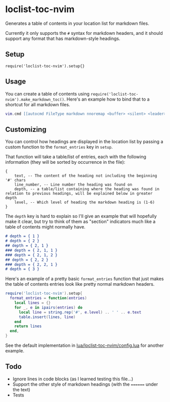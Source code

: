 # loclist-toc-nvim

Generates a table of contents in your location list for markdown files.

Currently it only supports the `#` syntax for markdown headers, and it should support any format that has markdown-style headings.

## Setup

`require('loclist-toc-nvim').setup{}`

## Usage

 You can create a table of contents using `require('loclist-toc-nvim').make_markdown_toc()`. Here's an example how to bind that to a shortcut for all markdown files.

```lua
vim.cmd [[autocmd FileType markdown nnoremap <buffer> <silent> <leader>tt :lua require('loclist-toc-nvim').make_markdown_toc()<cr>]]
```

## Customizing

You can control how headings are displayed in the location list by passing a custom function to the `format_entries` key in `setup`.

That function will take a table/list of entries, each with the following information (they will be sorted by occurrence in the file):

```
{
	text, -- The content of the heading not including the beginning '#' chars
	line_number, -- Line number the heading was found on
	depth, -- a table/list containing where the heading was found in relation to previous headings, will be explained below in greater depth
	level, -- Which level of heading the markdown heading is (1-6)
}
```

The `depth` key is hard to explain so I'll give an example that will hopefully make it clear, but try to think of them as "section" indicators much like a table of contents might normally have.

```markdown
# depth = { 1 }
# depth = { 2 }
## depth = { 2, 1 }
### depth = { 2, 1, 1 }
### depth = { 2, 1, 2 }
## depth = { 2, 2 }
### depth = { 2, 2, 1 }
# depth = { 3 }
```

Here's an example of a pretty basic `format_entries` function that just makes the table of contents entries look like pretty normal markdown headers.

```lua
require('loclist-toc-nvim').setup{
  format_entries = function(entries)
    local lines = {}
    for _, e in ipairs(entries) do
      local line = string.rep('#', e.level) .. ' ' .. e.text
      table.insert(lines, line)
    end
    return lines
  end,
}
```

See the default implementation in [lua/loclist-toc-nvim/config.lua](https://github.com/Addisonbean/loclist-toc-nvim/blob/master/lua/loclist-toc-nvim/config.lua#L2) for another example.

## Todo

- Ignore lines in code blocks (as I learned testing this file...)
- Support the other style of markdown headings (with the `======` under the text)
- Tests
